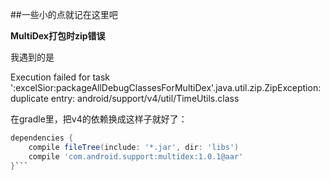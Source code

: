 ##一些小的点就记在这里吧

**MultiDex打包时zip错误**

我遇到的是

Execution failed for task ':excelSior:packageAllDebugClassesForMultiDex'.java.util.zip.ZipException: duplicate entry: android/support/v4/util/TimeUtils.class

在gradle里，把v4的依赖换成这样子就好了：

```gradle
dependencies {
    compile fileTree(include: '*.jar', dir: 'libs')
    compile 'com.android.support:multidex:1.0.1@aar'
}```

